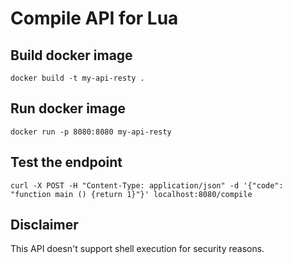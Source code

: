 # Compile API for Lua

## Build docker image

`docker build -t my-api-resty .`

## Run docker image

`docker run -p 8080:8080 my-api-resty`

## Test the endpoint

`curl -X POST -H "Content-Type: application/json" -d '{"code": "function main () {return 1}"}' localhost:8080/compile`

## Disclaimer

This API doesn't support shell execution for security reasons.

